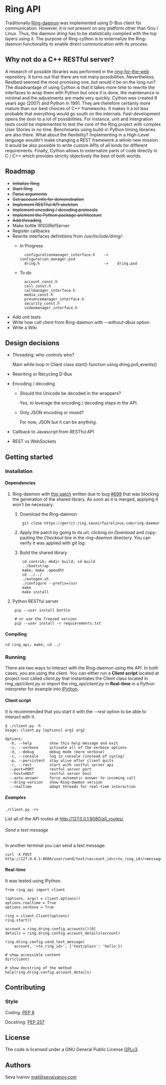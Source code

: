 # Ring API

Traditionally [Ring-daemon](https://gerrit-ring.savoirfairelinux.com/#/admin/projects/ring-daemon) was implemented using D-Bus client for communication. However, it is not present on any platform other than Gnu / Linux. Thus, the daemon *dring* has to be statistically compiled with the top layers using it. The purpose of Ring-cython is to externalize the Ring-daemon functionality to enable direct communication with its process.

## Why not do a C++ RESTful server?

A research of possible libraries was performed in the [ring-for-the-web](https://github.com/sevaivanov/ring-for-the-web#using-existing-libraries) repository. It turns out that there are not many possibilities. Nevertheless, Restbed seemed the most promising one, but would it be on the long run? The disadvantage of using Cython is that it takes more time to rewrite the interfaces to wrap them with Python but once it is done, the maintenance is minimal and the adjustments are made very quickly. Cython was created 8 years ago (2007) and Python in 1991. They are therefore certainly more mature than our best choices of C++ frameworks. It makes it a lot less probable that everything would go south on the internals. Fast-development opens the door to a lot of possibilities. For instance, unit and intergration tests could be implemented to test the core of the Ring project with complex User Stories in no time. Benchmarks using build-in Python timing libraries are also there. What about the flexibility? Implementing in a High-Level language wouldn't make changing a REST framework a whole new mission. It would be also possible to write custom APIs of all kinds for different requirements. Finally, Cython allows to externalize parts of code directly in C / C++ which provides strictly objectively the best of both worlds.

## Roadmap

* ~~Initialize Ring~~
* ~~Start Ring~~
* ~~Parse arguments~~
* ~~Get account info for demonstration~~
* ~~Implement RESTful API skeleton~~
* ~~Implement encoding / decoding protocols~~
* ~~Implement the Python package architecture~~
* ~~Add threading~~
* Make bottle WSGIRefServer
* Register callbacks
* Rewrite interfaces definitions from */usr/include/dring/*:
    * In Progress

            configurationmanager_interface.h    ->    configuration_manager.pxd
            dring.h                             ->    dring.pxd

    * To do

            account_const.h
            call_const.h
            callmanager_interface.h
            media_const.h
            presencemanager_interface.h
            security_const.h
            videomanager_interface.h

* Add unit tests
* Write how call client from Ring-daemon with -*-without-dbus* option
* Write a Wiki

## Design decisions

* Threading: who controls who?

    Main while loop in Client class start() function using dring.poll_events()

* Rewriting or Recycling D-Bus

* Encoding / decoding

    * Should the Unicode be decoded in the wrappers?

        Yes, to leverage the encoding / decoding steps in the API.

    * Only JSON encoding or mixed?

        For now, JSON but it can be anything.

* Callback to Javascript from RESTful API

* REST vs WebSockets

## Getting started

### Installation

#### Dependencies

1. Ring-daemon with [this patch](https://gerrit-ring.savoirfairelinux.com/#/c/4327/) written due to bug [#699](https://tuleap.ring.cx/plugins/tracker/?aid=699) that was blocking the generation of the shared library. As soon as it is merged, applying it won't be necessary.

    1. Download the Ring-daemon

            git clone https://gerrit-ring.savoirfairelinux.com/ring-daemon

    2. Apply the patch by going to its url, clicking on *Download* and copy-pasting the *Checkout* line in the *ring-daemon* directory. You can verify it was applied with *git log*.

    3. Build the shared library

            cd contrib; mkdir build; cd build
            ../bootstrap
            make; make .opendht
            cd ../../
            ./autogen.sh
            ./configure --prefix=/usr
            make
            make install

2. Python RESTful server

        pip --user install bottle

        # or use the freezed version
        pip --user install -r requierements.txt

#### Compiling

    cd ring_api; make; cd ../

### Running

There are two ways to interact with the Ring-daemon using the API. In both cases, you are using the client. You can either run a **Client script** located at project root called *client.py* that instantiates the Client class located in *ring_api/client.py* or import the *ring_api/client.py* in **Real-time** in a Python interpreter for example into [IPython](http://ipython.org/).

#### Client script

It is recommended that you start it with the *--rest* option to be able to interact with it.

    $ ./client.py -h
    Usage: client.py [options] arg1 arg2

    Options:
      -h, --help        show this help message and exit
      -v, --verbose     activate all of the verbose options
      -d, --debug       debug mode (more verbose)
      -c, --console     log in console (instead of syslog)
      -p, --persistent  stay alive after client quits
      -r, --rest        start with restful server api
      --port=PORT       restful server port
      --host=HOST       restful server host
      --auto-answer     force automatic answer to incoming call
      --dring-version   show Ring-daemon version
      --realtime        adapt threads for real-time interaction

##### Examples

    ./client.py -rv

List all of the API routes at http://127.0.0.1:8080/all_routes/.

###### Send a text message

In another terminal you can send a text message:

    curl -X POST http://127.0.0.1:8080/user/send/text/<account_id>/<to_ring_id>/<message>/

#### Real-time

It was tested using IPython.

    from ring_api import client

    (options, args) = client.options()
    options.realtime = True
    options.verbose = True

    ring = client.Client(options)
    ring.start()

    account = ring.dring.config.accounts()[0]
    details = ring.dring.config.account_details(account)

    ring.dring.config.send_text_message(
        account, '<to_ring_id>', {'text/plain': 'hello'})

    # show accessible content
    dir(client)

    # show docstring of the method
    help(ring.dring.config.account_details)

## Contributing

### Style

Coding: [PEP 8](https://www.python.org/dev/peps/pep-0008/)

Docstring: [PEP 257](https://www.python.org/dev/peps/pep-0257/)

## License

The code is licensed under a GNU General Public License [GPLv3](http://www.gnu.org/licenses/gpl.html).

## Authors

Seva Ivanov mail@sevaivanov.com

